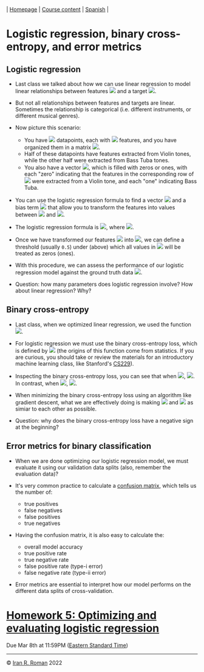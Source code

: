 | [Homepage](https://dl4genaudio.github.io) | [Course content](https://dl4genaudio.github.io/#course-content) | [Spanish](https://dl4genaudio-github-io.translate.goog/lg_ce/?_x_tr_sl=en&_x_tr_tl=es&_x_tr_hl=en&_x_tr_pto=wapp) |

# Logistic regression, binary cross-entropy, and error metrics

## Logistic regression

* Last class we talked about how we can use linear regression to model linear relationships between features <img src="https://render.githubusercontent.com/render/math?math=X \in \mathbb{R}^{N\times D}"> and a target <img src="https://render.githubusercontent.com/render/math?math=Y \in \mathbb{R}^{N}">.

* But not all relationships between features and targets are linear. Sometimes the relationship is categorical (i.e. different instruments, or different musical genres).

* Now picture this scenario:
    * You have <img src="https://render.githubusercontent.com/render/math?math=N"> datapoints, each with <img src="https://render.githubusercontent.com/render/math?math=D"> features, and you have organized them in a matrix <img src="https://render.githubusercontent.com/render/math?math=X \in \mathbb{R}^{N\times D}">.
    * Half of these datapoints have features extracted from Violin tones, while the other half were extracted from Bass Tuba tones. 
    * You also have a vector <img src="https://render.githubusercontent.com/render/math?math=Y \in \mathbb{R}^{N}">, which is filled with zeros or ones, with each "zero" indicating that the features in the corresponding row of <img src="https://render.githubusercontent.com/render/math?math=X \in \mathbb{R}^{N\times D}"> were extracted from a Violin tone, and each "one" indicating Bass Tuba.

* You can use the logistic regression formula to find a vector <img src="https://render.githubusercontent.com/render/math?math=w \in \mathbb{R}^{D}"> and a bias term <img src="https://render.githubusercontent.com/render/math?math=b \in \mathbb{R}^{1}"> that allow you to transform the features into values between <img src="https://render.githubusercontent.com/render/math?math=0"> and <img src="https://render.githubusercontent.com/render/math?math=1">. 

* The logistic regression formula is <img src="https://render.githubusercontent.com/render/math?math=\hat{y} = \sigma(\theta) = \frac{1}{1 %2B e^{-\theta}} \in \mathbb{R}^{N}">, where <img src="https://render.githubusercontent.com/render/math?math=\theta = Xw %2B b">.

* Once we have transformed our features <img src="https://render.githubusercontent.com/render/math?math=X"> into <img src="https://render.githubusercontent.com/render/math?math=\hat{y}">, we can define a threshold (usually `0.5`) under (above) which all values in <img src="https://render.githubusercontent.com/render/math?math=\hat{y}"> will be treated as zeros (ones). 

* With this procedure, we can assess the performance of our logistic regression model against the ground truth data <img src="https://render.githubusercontent.com/render/math?math=y">.

* Question: how many parameters does logistic regression involve? How about linear regression? Why?

## Binary cross-entropy

* Last class, when we optimized linear regression, we used the function <img src="https://render.githubusercontent.com/render/math?math=J = \frac{1}{2}\frac{1}{N} \sum_{i=1}^N (y_i - \hat{y_i})^2">.

* For logistic regression we must use the binary cross-entropy loss, which is defined by <img src="https://render.githubusercontent.com/render/math?math=J = -\frac{1}{N} \sum_{i=1}^{N} y_i log(\hat{y}_i) %2B (1-y_i)log(1-\hat{y}_i)"> (the origins of this function come from statistics. If you are curious, you should take or review the materials for an introductory machine learning class, like Stanford's [CS229](https://cs229.stanford.edu/notes2021fall/cs229-notes1.pdf)).

* Inspecting the binary cross-entropy loss, you can see that when <img src="https://render.githubusercontent.com/render/math?math=y_i=0">, <img src="https://render.githubusercontent.com/render/math?math=J = -\frac{1}{N} \sum_{i=1}^{N} (1-y_i)log(1-\hat{y}_i)">. In contrast, when <img src="https://render.githubusercontent.com/render/math?math=y_i=1">, <img src="https://render.githubusercontent.com/render/math?math=J = -\frac{1}{N} \sum_{i=1}^{N} y_ilog(\hat{y}_i)">.

* When minimizing the binary cross-entropy loss using an algorithm like gradient descent, what we are effectively doing is making <img src="https://render.githubusercontent.com/render/math?math=y"> and <img src="https://render.githubusercontent.com/render/math?math=\hat{y}"> as simiar to each other as possible.

* Question: why does the binary cross-entropy loss have a negative sign at the beginning?

## Error metrics for binary classification

* When we are done optimizing our logistic regression model, we must evaluate it using our validation data splits (also, remember the evaluation data)?

* It's very common practice to calculate a [confusion matrix](https://en.wikipedia.org/wiki/Confusion_matrix), which tells us the number of:
    * true positives
    * false negatives
    * false positives
    * true negatives

* Having the confusion matrix, it is also easy to calculate the:
    * overall model accuracy
    * true positive rate
    * true negative rate
    * false positive rate (type-i error)
    * false negative rate (type-ii error)

* Error metrics are essential to interpret how our model performs on the different data splits of cross-validation.

# [Homework 5: Optimizing and evaluating logistic regression](https://colab.research.google.com/github/dl4genaudio/assignments/blob/main/logistic_regression.ipynb)

Due Mar 8th at 11:59PM ([Eastern Standard Time](https://www.timeanddate.com/time/zones/et))
___

&copy; [Iran R. Roman](https://iranroman.github.io) 2022
